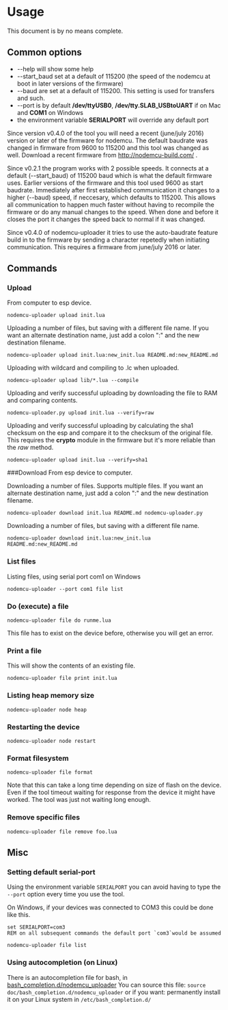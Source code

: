  Usage
===================
This document is by no means complete.


## Common options
* --help will show some help
* --start_baud set at a default of 115200 (the speed of the nodemcu at boot in later
  versions of the firmware)
* --baud are set at a default of 115200. This setting is used for transfers and such.
* --port is by default __/dev/ttyUSB0__,
  __/dev/tty.SLAB_USBtoUART__ if on Mac and __COM1__ on Windows
* the environment variable __SERIALPORT__ will override any default port


Since version v0.4.0 of the tool you will need a recent (june/july 2016) 
version or later of the firmware for nodemcu. The default baudrate was changed in 
firmware from 9600 to 115200 and this tool was changed as well. 
Download a recent firmware from http://nodemcu-build.com/ .

Since v0.2.1 the program works with 2 possible speeds. It connects at a default
(--start_baud) of 115200 baud which is what the default firmware uses. Earlier
versions of the firmware and this tool used 9600 as start baudrate.
Immediately after first established communication it changes
to a higher (--baud) speed, if neccesary, which defaults
to 115200. This allows all communication to happen much faster without having to
recompile the firmware or do any manual changes to the speed.
When done and before it closes the port it changes the speed back to normal
if it was changed.

Since v0.4.0 of nodemcu-uploader it tries to use the auto-baudrate feature
build in to the firmware by sending a character repetedly when initiating
communication. This requires a firmware from june/july 2016 or later.

## Commands
### Upload
From computer to esp device.

```
nodemcu-uploader upload init.lua 
```


Uploading a number of files, but saving with a different file name. If you want an alternate 
destination name, just add a colon ":" and the new destination filename.

```
nodemcu-uploader upload init.lua:new_init.lua README.md:new_README.md
```

Uploading with wildcard and compiling to .lc when uploaded.
```
nodemcu-uploader upload lib/*.lua --compile
```


Uploading and verify successful uploading by downloading the file
to RAM and comparing contents.

```
nodemcu-uploader.py upload init.lua --verify=raw
```

Uploading and verify successful uploading by calculating the sha1
checksum on the esp and compare it to the checksum of the original file.
This requires the __crypto__ module in the firmware but it's more
reliable than the _raw_ method.

```
nodemcu-uploader upload init.lua --verify=sha1
```


###Download
From esp device to computer.

Downloading a number of files.
Supports multiple files. If you want an alternate destination name, just
add a colon ":" and the new destination filename.
```
nodemcu-uploader download init.lua README.md nodemcu-uploader.py
```

Downloading a number of files, but saving with a different file name.

```
nodemcu-uploader download init.lua:new_init.lua README.md:new_README.md
```

### List files
Listing files, using serial port com1 on Windows
```
nodemcu-uploader --port com1 file list
```

### Do (execute) a file
`nodemcu-uploader file do runme.lua`

This file has to exist on the device before, otherwise you will get an error.

### Print a file
This will show the contents of an existing file.

`nodemcu-uploader file print init.lua`


### Listing heap memory size
`nodemcu-uploader node heap`


### Restarting the device
`nodemcu-uploader node restart`


### Format filesystem
```
nodemcu-uploader file format
```
Note that this can take a long time depending on size of flash on the device.
Even if the tool timeout waiting for response from the device it might have 
worked. The tool was just not waiting long enough.

### Remove specific files
```
nodemcu-uploader file remove foo.lua
```

## Misc
### Setting default serial-port
Using the environment variable `SERIALPORT` you can avoid having to 
type the `--port` option every time you use the tool.

On Windows, if your devices was connected to COM3 this could be done like this.
```batch
set SERIALPORT=com3
REM on all subsequent commands the default port `com3`would be assumed

nodemcu-uploader file list
```

### Using autocompletion (on Linux)
There is an autocompletion file for bash, in [bash_completion.d/nodemcu_uploader](bash_completion.d/nodemcu_uploader)
You can source this file:
`source doc/bash_completion.d/nodemcu_uploader`
or if you want: permanently install it on your Linux system in `/etc/bash_completion.d/`
